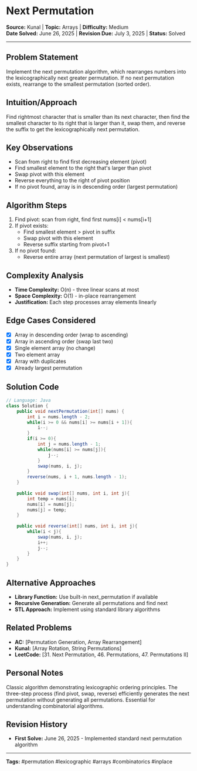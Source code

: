 # Next Permutation

**Source:** Kunal | **Topic:** Arrays | **Difficulty:** Medium  
**Date Solved:** June 26, 2025 | **Revision Due:** July 3, 2025 | **Status:** Solved

---

## Problem Statement
Implement the next permutation algorithm, which rearranges numbers into the lexicographically next greater permutation. If no next permutation exists, rearrange to the smallest permutation (sorted order).

## Intuition/Approach
Find rightmost character that is smaller than its next character, then find the smallest character to its right that is larger than it, swap them, and reverse the suffix to get the lexicographically next permutation.

## Key Observations
- Scan from right to find first decreasing element (pivot)
- Find smallest element to the right that's larger than pivot
- Swap pivot with this element
- Reverse everything to the right of pivot position
- If no pivot found, array is in descending order (largest permutation)

## Algorithm Steps
1. Find pivot: scan from right, find first nums[i] < nums[i+1]
2. If pivot exists:
   - Find smallest element > pivot in suffix
   - Swap pivot with this element
   - Reverse suffix starting from pivot+1
3. If no pivot found:
   - Reverse entire array (next permutation of largest is smallest)

## Complexity Analysis
- **Time Complexity:** O(n) - three linear scans at most
- **Space Complexity:** O(1) - in-place rearrangement
- **Justification:** Each step processes array elements linearly

## Edge Cases Considered
- [x] Array in descending order (wrap to ascending)
- [x] Array in ascending order (swap last two)
- [x] Single element array (no change)
- [x] Two element array
- [x] Array with duplicates
- [x] Already largest permutation

## Solution Code

```java
// Language: Java
class Solution {
    public void nextPermutation(int[] nums) {
        int i = nums.length - 2;
        while(i >= 0 && nums[i] >= nums[i + 1]){
            i--;
        }
        if(i >= 0){
            int j = nums.length - 1;
            while(nums[i] >= nums[j]){
                j--;
            }
            swap(nums, i, j);
        }
        reverse(nums, i + 1, nums.length - 1);
    }
    
    public void swap(int[] nums, int i, int j){
        int temp = nums[i];
        nums[i] = nums[j];
        nums[j] = temp;
    }
    
    public void reverse(int[] nums, int i, int j){
        while(i < j){
            swap(nums, i, j);
            i++;
            j--;
        }
    }
}
```

## Alternative Approaches
- **Library Function:** Use built-in next_permutation if available
- **Recursive Generation:** Generate all permutations and find next
- **STL Approach:** Implement using standard library algorithms

## Related Problems
- **AC:** [Permutation Generation, Array Rearrangement]
- **Kunal:** [Array Rotation, String Permutations]
- **LeetCode:** [31. Next Permutation, 46. Permutations, 47. Permutations II]

## Personal Notes
Classic algorithm demonstrating lexicographic ordering principles. The three-step process (find pivot, swap, reverse) efficiently generates the next permutation without generating all permutations. Essential for understanding combinatorial algorithms.

## Revision History
- **First Solve:** June 26, 2025 - Implemented standard next permutation algorithm

---
**Tags:** #permutation #lexicographic #arrays #combinatorics #inplace 